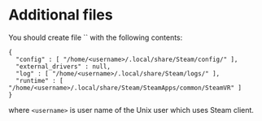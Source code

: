 # Additional files

You should create file `` with the following contents:

```
{
  "config" : [ "/home/<username>/.local/share/Steam/config/" ],
  "external_drivers" : null,
  "log" : [ "/home/<username>/.local/share/Steam/logs/" ],
  "runtime" : [ "/home/<username>/.local/share/Steam/SteamApps/common/SteamVR" ]
}
```

where `<username>` is user name of the Unix user which uses Steam client.
